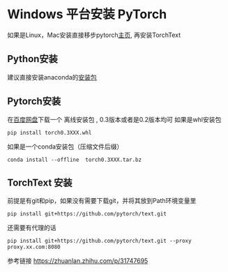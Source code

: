 # Windows 平台安装 PyTorch

如果是Linux，Mac安装直接移步pytorch[主页](http://pytorch.org/), 再安装TorchText

## Python安装
建议直接安装anaconda的[安装包](https://repo.continuum.io/archive/Anaconda3-5.0.1-Windows-x86_64.exe)

## Pytorch安装
在[百度网盘](https://pan.baidu.com/s/1dF6ayLr#list/path=%2Fpytorch)下载一个 离线安装包 , 0.3版本或者是0.2版本均可
如果是whl安装包
<pre><code>pip install torch0.3XXX.whl</code></pre>
如果是一个conda安装包（压缩文件后缀）
<pre><code>conda install --offline  torch0.3XXX.tar.bz</code></pre>

## TorchText 安装

前提是有git和pip，如果没有需要下载git，并将其放到Path环境变量里
<pre><code>pip install git+https://github.com/pytorch/text.git </code></pre>

还需要有代理的话
<pre><code>pip install git+https://github.com/pytorch/text.git --proxy proxy.xx.com:8080 </code></pre>

参考链接
https://zhuanlan.zhihu.com/p/31747695
